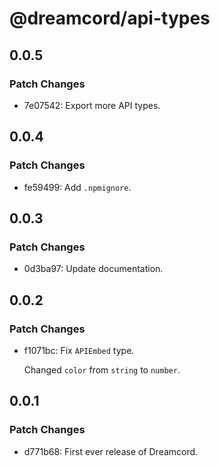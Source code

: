 # @dreamcord/api-types

## 0.0.5

### Patch Changes

- 7e07542: Export more API types.

## 0.0.4

### Patch Changes

- fe59499: Add `.npmignore`.

## 0.0.3

### Patch Changes

- 0d3ba97: Update documentation.

## 0.0.2

### Patch Changes

- f1071bc: Fix `APIEmbed` type.

  Changed `color` from `string` to `number`.

## 0.0.1

### Patch Changes

- d771b68: First ever release of Dreamcord.
